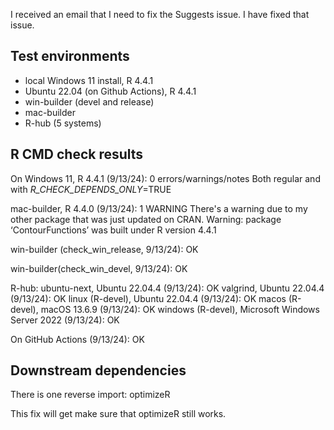 I received an email that I need to fix the Suggests issue. I have fixed that
issue.

## Test environments
* local Windows 11 install, R 4.4.1
* Ubuntu 22.04 (on Github Actions), R 4.4.1
* win-builder (devel and release)
* mac-builder
* R-hub (5 systems)

## R CMD check results

On Windows 11, R 4.4.1 (9/13/24): 0 errors/warnings/notes
Both regular and with _R_CHECK_DEPENDS_ONLY_=TRUE

mac-builder, R 4.4.0 (9/13/24): 1 WARNING
There's a warning due to my other package that was just updated on CRAN.
Warning: package ‘ContourFunctions’ was built under R version 4.4.1

win-builder (check_win_release, 9/13/24): OK

win-builder(check_win_devel, 9/13/24): OK

R-hub:
ubuntu-next, Ubuntu 22.04.4 (9/13/24): OK
valgrind, Ubuntu 22.04.4 (9/13/24): OK
linux (R-devel), Ubuntu 22.04.4 (9/13/24): OK
macos (R-devel), macOS 13.6.9 (9/13/24): OK
windows (R-devel), Microsoft Windows Server 2022 (9/13/24): OK

On GitHub Actions (9/13/24): OK

## Downstream dependencies

There is one reverse import: optimizeR

This fix will get make sure that optimizeR still works.
